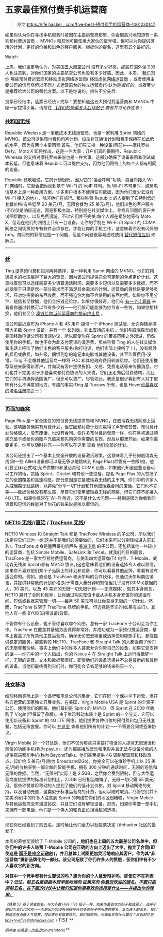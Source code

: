 # 五家最佳预付费手机运营商

> 原文:[https://life hacker . com/five-best-预付费手机运营商-1461230147](https://lifehacker.com/five-best-pre-paid-cellphone-carriers-1461230147)

如果你认为你在寻找手机服务时被困在主要运营商那里，你会很高兴地知道有一系列预付费运营商 、MVNOs 和其他可能使用大家伙的信号塔，但可以为你提供灵活的计划、更好的价格和出色的客户服务。根据你的提名，这里有五个最好的。

Watch

上周，我们坚定地认为，对美国五大航空公司 没有多少好感，那些在国外读书的人也注意到，对你们国家的主要航空公司也没有多少好感。因此，本周， [我们问你](http://lifehacker.com/whats-the-best-pre-paid-cellphone-carrier-1460060935) 哪些预付费运营商和移动虚拟网络运营商( [移动虚拟网络运营商](http://en.wikipedia.org/wiki/Mobile_virtual_network_operator) ，或者使用主要公司的信号塔但以不同方式运营前台的独立运营商)你认为是*最好的*，或者至少是推荐给大公司的替代方案。以下是你说的，排名不分先后:

投票已经结束，选票已经统计完毕！要想知道这五大预付费运营商和 MVNOs 中哪一家拔得头筹，请前往 [*【我们的蜂巢五大后续帖子*](https://lifehacker.com/most-popular-pre-paid-cellphone-carrier-republic-wirel-1463078932) *查看并讨论获胜者！*

### [共和国无线](https://republicwireless.com/)

Republic Wireless 是一家低成本无线运营商，也是一家利用 Sprint 网络的 MVNO。该公司提供预付费和包月计划，设法将其通话计划和费率保持在如此低的水平，因为有两个主要因素:首先，他们只支持一种设备(目前)——摩托罗拉 Defy。Moto X 即将推出，这是一件大事；订户们真的很期待，Republic Wireless 的支持对摩托罗拉来说也是一件大事。这部分确保了设备采购和测试成本较低，但也意味着 Republic 可以提供支持，因为他们网络上的每个人都有相同的设备。

Republic 还吹嘘说，它的计划很低，因为它的“混合呼叫”功能，每当你接入 Wi-Fi 网络时，它就会把你推到基于 Wi-Fi 的 VoIP 呼叫。当 Wi-Fi 不可用时，蜂窝电话基本上是一种备用方案，许多用户根本不使用任何数据，因为他们很少去没有 Wi-Fi 接入的地方，除非他们在旅行。那些称赞 Republic 的人提到了它特别低的套餐价格(有些低至 20 美元/月，无限套餐为 25 美元/月)，他们出色的客户服务(不仅仅是响应迅速，而是积极主动，特别是在社交媒体上，寻找有问题的客户并试图帮助你)，以及免费漫游。不过它们并不完美:每个人都在紧张地等待 Moto X，但现在他们的网络上只有一台设备。让你的手机在 Wi-Fi 和 Sprint 的 CDMA 网络之间切换的专有软件必须存在，才能让你的手机工作，这意味着你没有闪烁的 rom。跨网络的彩信也是一个问题，但这个问题很容易通过使用 [替代短信应用](https://lifehacker.com/five-best-alternative-texting-apps-1229634486) 来解决。

* * *

### [廷](http://ting.com/)

Ting 提供预付费和包月两种选择，是一种利用 Sprint 网络的 MVNO。他们在精通技术的社区赢得了巨大的赞誉，因为该公司提供完全可定制的单点定价计划。这意味着您可以选择需要多少语音通话时间、需要多少短信以及需要多少数据，而不必受限于只满足您一部分需求而不满足其余需求的计划。运营商的目标是要足够灵活，只对你需要的东西收费，而不强迫你为你不会使用的东西付费。如果你不用分钟、短信甚至数据，他们会把钱还给你。如果你很好奇，他们有 [有一个计算器](https://ting.com/calculator) 来看看你通过转换可以节省多少钱——他们很可能能够为你节省一些钱，如果你想转换，他们甚至会 [凑钱给你当前运营商的提前终止费](https://lifehacker.com/mobile-carrier-ting-announced-its-new-etf-relief-progra-1293214827) 。

该公司最近宣布为 iPhone 4 和 4S 用户 提供一个 iPhone 测试版，允许你随身携带大多数 Sprint 设备，并有一个 [长列表，列出支持的手机](https://help.ting.com/entries/22567167-BYOD-Supported-Devices-Whitelist-) 。他们与威瑞森无线和美国移动电话公司有漫游协议，所以即使你在 Sprint 的覆盖范围之外漫游，仍然使用你的手机，你也不会为此支付荒谬的漫游费，那些称赞 Ting 的人在社交媒体和电话上呼叫了他们出色的客户服务(你打电话，他们实际上接听了！)，没有额外的费用或收费，如升级，捆绑到您的笔记本电脑或其他设备，甚至监管费用-没错，Ting 不会像其他运营商一样将 FCC 和其他政府费用转嫁给你。他们还使用推荐系统来获得新客户，并向现有客户提供折扣、交易、免费电话等来传播消息。它们也并不完美:对于那些喜欢预付费协议的人来说，它们正走向后付费结构，而且它们的手机选择范围很广，但还可以更广。尽管如此，我还是很少看到有人对丁俊晖有什么不满意的地方。有趣的事实:Ting 是 Tucows 所有，也是 Hover[你最喜欢的域名注册商之一](http://lifehacker.com/five-best-domain-name-registrars-5943452) )

* * *

### [页面加蜂窝](https://www.pagepluscellular.com/)

Page Plus 是一家全国性的预付费无线提供商和 MVNO，在威瑞森无线网络上运营。这项服务确实有月费计划，但它因预付费计划而赢得了声誉和赞誉，预付费计划价格惊人，没有废话，也没有合同。像许多预付费运营商一样，你在月初通过购买充值卡或给你的账户充值来预先购买你需要的东西，然后从那里开始。如果你需要更多，你可以随时补充——你可以在这里 查看 [他们全部的计划。](https://www.pagepluscellular.com/plans/)

该公司还提出了一个基本上完全开放的设备激活政策，这意味着几乎任何威瑞森无线(和一些 Alltel)设备都可以毫无争议地跳转到 Page Plus(尽管有一些限制)。他们甚至(非正式地)允许你携带和激活其他 CDMA 设备，如果他们知道这些设备可以工作的话，包括 Sprint、Cricket 和其他一些设备。提名 Page Plus 的人赞扬了它的全国覆盖和高速网络，部分原因是它是威瑞森无线的主干网。你们中的许多人从威瑞森无线跳槽，以避免“分享一切”计划和其他威瑞森合同的废话。它们也不完美——数据价格没有那么高，尽管它们使用威瑞森无线的网络，但它们还不能接入 4G LTE。如果你经常在 Wi-Fi 附近，这不是什么大问题——特别是因为你收到的语音和短信的数量对于你花的钱来说是难以置信的。

* * *

### [NET10 无线](http://www.net10wireless.com/)//[直话](http://www.straighttalk.com) / [TracFone 无线](http://www.tracfone.com)/

NET10 Wireless 和 Straight Talk 都是 TracFone Wireless 的子公司，所以我们决定将它们归为一类(这并不是我们必须要做的，它们本来可以分别轻松进入前五名)。TracFone 本身是墨西哥电信巨头 [美洲电信](http://www.americamovil.com/amx/en/) 的子公司，还包括其他一些较小的运营商，包括 Simple Mobile、SafeLink 和 Telcel。就我们的目的而言，TracFone 是一家大型预付费运营商，与美国四大运营商(T4 电信、T-Mobile、威瑞森无线和 Sprint)都有 MVNO 协议。)这也意味着他们的设备选择令人难以置信，如果你不喜欢他们某个子品牌上的计划和设备，你可以看看其他品牌，看看有没有适合你的。例如，直谈是 TracFone 和沃尔玛的合作伙伴，仅通过沃尔玛商店销售，并提供非常低的计划价格(对于需要大量分钟和短信但几乎没有(30Mb)数据的人，30 美元，以及 45 美元的无限一切无限计划——无流媒体)。就其本身而言，NET10 避开了合同和账单，让你通过购买充值卡或从手机本身充值你的通话时间、短信或数据来管理一切——每月 50 美元可以让你获得无限的一切计划。然而，TracFone 仅限于 TracFone 品牌的手机，但选择是坚实的(如果有点旧)。其他人有一些 BYOD(自带设备)政策。

不管你有什么设备，也不管你喜欢哪个网络，总有一家 TracFone 子公司会为你工作。TracFone 在覆盖其基础方面做得非常好，并成功成为一家预付费运营商，基本上覆盖了所有其他主要运营商，确保无论您去哪里或选择使用哪部手机，都能提供稳定的服务。那些称赞 NET10、TracFone 和 Straight Talk 的人都强调了他们的无限套餐价格，事实上他们中的许多人甚至允许你带自己的设备，如果它受支持的话——你们中的一个人指出，你的 Nexus 4 在 Straight Talk 上运行得像梦一样，无限的语音、文本和数据都很好。即使他们的设备选择并不总是最新的和最新的设备，当他们最终得到它们时，你可能会节省足够的钱来购买一个。

* * *

### [处女移动](http://www.virginmobileusa.com/)

维珍移动实际上是一个品牌和电信公司的集合，它们在同一个保护伞下运营，但在各自运营的国家独立开展业务。在美国，Virgin Mobile USA 是 Sprint 的全资子公司，使用他们的网络。他们最初是 Sprint 的 MVNO，但 Sprint 在 2009 年收购了 Virgin(但保留了品牌)。由于维珍移动本质上是 Sprint 的一个分支，它可以使用新设备和 Sprint 的 4G LTE 网络。他们提供各种价位的预付费和包月无线套餐，包括无限套餐。你可以 [在这里](http://www.virginmobileusa.com/cell-phone-plans/) 查看他们所有的计划——不需要合同或签署协议。

Virgin Mobile 的一个好处是，他们不仅为那些只需要打电话的人提供无限通话和短信的功能手机(称为 payLo)，还为那些播放音乐和电影并且无法与设备分离的人提供高端智能手机(称为 BeyondTalk)。他们甚至提供 4G 调制解调器和移动热点，起价约 5 美元/月(称为 Broadband2Go)。你完全可以在维珍手机上以 35 美元/月的价格买到一部全新的智能手机，拥有 300 分钟的通话时间、无限的短信和无限的数据。当然，“无限制”实际上是 2.5GB，之后你会受到限制，但与大型运营商直接提供的标准计划相比，2.5GB 已经相当慷慨了。无限一切只需 55 美元/月。那些称赞维珍移动的人提到了他们的低计划价格，对 Sprint 移动网络的支持，以及自动充值，这类似于标准运营商的计费，但可以随时取消。尽管它们并不完美:你们中的许多人注意到 Sprint 的网络在你们的地区很糟糕，Virgin Mobile 与其他运营商没有漫游协议，并且它们没有解锁设备。然而，如果你需要一部手机来拥有一部电话，他们是一个伟大的和真正负担得起的选择。

* * *

现在你已经看到了前五名，是时候让他们全力以赴投票决定 Lifehacker 社区的最爱了:

本周的荣誉奖颁给了 T-Mobile 公司的[](http://www.t-mobile.com/)**，他们也在上周的五大最差公司名单中，但你们中的许多人称赞 T-Mobile 公司在正确的方向上迈出了大步，抛弃了合同(即使这是 [而不是*完全正确的*](http://consumerist.com/2013/04/26/washington-state-ag-to-t-mobile-not-so-fast-with-that-no-contract-advertising/) )，并且总体上试图更加灵活地响应其客户，作为其“非运营商”重新品牌化的一部分。该公司招致了你们许多人的愤怒，但你们中有不少人喜欢它的新方向。**

**对其中一个竞争者有什么要说的吗？想为你的个人最爱辩护吗，即使它不在列表中？*记住，前五名是根据本周早些时候的* *征集来的* [*你最受欢迎的提名。不要只抱怨前五名，在下面的讨论中让我们知道你更喜欢的选择是什么——并提出你的理由。*](http://lifehacker.com/whats-the-best-pre-paid-cellphone-carrier-1460060935)**

***<small>《蜂巢 5》基于读者提名。与大多数 Hive Five 帖子一样，如果你最喜欢的帖子被遗漏了，这并不是因为我们讨厌它——而是因为它没有获得呼吁竞争者帖子中所需的提名，从而进入前五名。我们知道这有点像人气竞赛，但如果你有最喜欢的，我们想听听。对蜂巢五有什么建议？发送邮件至</small>*[*<small>tips+hivefive@lifehacker.com</small>*](mailto:tips+hivefive@lifehacker.com)*<small>！</small>T15】***

***<small>照片由</small>* [*<small>布莱恩一杰克逊</small>*](http://www.shutterstock.com/pic.mhtml?id=82832002&src=id)*<small>(Shutterstock)</small>***